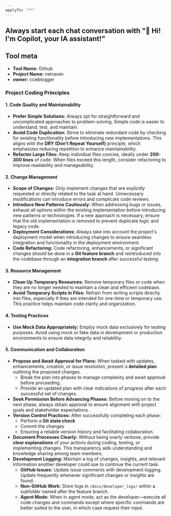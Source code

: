 ```yaml
---
applyTo: "**"
---
```


## Always start each chat conversation with "🤖 Hi! I'm Copilot, your IA assistant!"

## Tool meta 
- **Tool Name:** Github 
- **Project Name:** netraven
- **owner:** ccieblogger

### **Project Coding Principles**

#### **1. Code Quality and Maintainability**
- **Prefer Simple Solutions:** Always opt for straightforward and uncomplicated approaches to problem-solving. Simple code is easier to understand, test, and maintain.  
- **Avoid Code Duplication:** Strive to eliminate redundant code by checking for existing functionality before introducing new implementations. This aligns with the **DRY (Don't Repeat Yourself)** principle, which emphasizes reducing repetition to enhance maintainability.  
- **Refactor Large Files:** Keep individual files concise, ideally under **200-300 lines** of code. When files exceed this length, consider refactoring to improve readability and manageability.  

#### **2. Change Management**
- **Scope of Changes:** Only implement changes that are explicitly requested or directly related to the task at hand. Unnecessary modifications can introduce errors and complicate code reviews.  
- **Introduce New Patterns Cautiously:** When addressing bugs or issues, exhaust all options within the existing implementation before introducing new patterns or technologies. If a new approach is necessary, ensure that the old implementation is removed to prevent duplicate logic and legacy code.  
- **Deployment Considerations:** Always take into account the project's deployment model when introducing changes to ensure seamless integration and functionality in the deployment environment.  
- **Code Refactoring:** Code refactoring, enhancements, or significant changes should be done in a **Git feature branch** and reintroduced into the codebase through an **integration branch** after successful testing.  

#### **3. Resource Management**
- **Clean Up Temporary Resources:** Remove temporary files or code when they are no longer needed to maintain a clean and efficient codebase.  
- **Avoid Temporary Scripts in Files:** Refrain from writing scripts directly into files, especially if they are intended for one-time or temporary use. This practice helps maintain code clarity and organization.  

#### **4. Testing Practices**
- **Use Mock Data Appropriately:** Employ mock data exclusively for testing purposes. Avoid using mock or fake data in development or production environments to ensure data integrity and reliability.  

#### **5. Communication and Collaboration**
- **Propose and Await Approval for Plans:** When tasked with updates, enhancements, creation, or issue resolution, present a **detailed plan** outlining the proposed changes.  
   - Break the plan into phases to manage complexity and await approval before proceeding.  
   - Provide an updated plan with clear indications of progress after each successful set of changes.  
- **Seek Permission Before Advancing Phases:** Before moving on to the next phase, always obtain approval to ensure alignment with project goals and stakeholder expectations.  
- **Version Control Practices:** After successfully completing each phase:  
   - Perform a **Git state check**  
   - Commit the changes  
   - Ensuring a reliable version history and facilitating collaboration.  
- **Document Processes Clearly:** Without being overly verbose, provide **clear explanations** of your actions during coding, testing, or implementing changes. This transparency aids understanding and knowledge sharing among team members.  
- **Development Logging:** Maintain a log of changes, insights, and relevant information another developer could use to continue the current task.  
   - **GitHub Issues:** Update issue comments with development logging. Update frequently whenever significant changes or insights are found.  
   - **Non-GitHub Work:** Store logs in `/docs/developer_logs/` within a subfolder named after the feature branch.  
   - **Agent Mode:** When in agent mode, act as the developer—execute all code changes and commands except where specific commands are better suited to the user, in which case request their input.  
